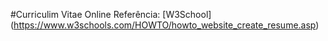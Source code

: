 #Curriculim Vitae Online
Referência: [W3School] (https://www.w3schools.com/HOWTO/howto_website_create_resume.asp)